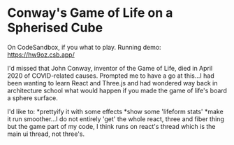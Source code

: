 # Conway's Game of Life on a Spherised Cube

On CodeSandbox, if you what to play.
Running demo: https://hw9oz.csb.app/

I'd missed that John Conway, inventor of the Game of Life, died in April 2020 of COVID-related causes.
Prompted me to have a go at this...I had been wanting to learn React and Three.js and had wondered way back in architecture school what would happen if you made the game of life's board a sphere surface. 



I'd like to:
*prettyify it with some effects
*show some 'lifeform stats'
*make it run smoother...I do not entirely 'get' the whole react, three and fiber thing but the game part of my code, I think runs on react's thread which is the main ui thread, not three's.
